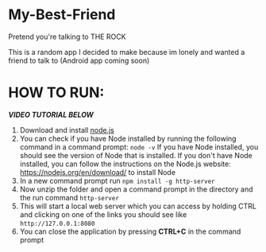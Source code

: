 # My-Best-Friend
Pretend you're talking to THE ROCK

This is a random app I decided to make because im lonely and wanted a friend to talk to (Android app coming soon)

# HOW TO RUN:
***VIDEO TUTORIAL BELOW***
1. Download and install [node.js](https://nodejs.org/en)
2. You can check if you have Node installed by running the following command in a command prompt:
```node -v``` If you have Node installed, you should see the version of Node that is installed. If you don't have Node installed, you can follow the instructions on the Node.js website: https://nodejs.org/en/download/ to install Node
3. In a new command prompt run ```npm install -g http-server```
4. Now unzip the folder and open a command prompt in the directory and the run command ```http-server```
5. This will start a local web server which you can access by holding CTRL and clicking on one of the links you should see like ``http://127.0.0.1:8080``
6. You can close the application by pressing **CTRL+C** in the command prompt
